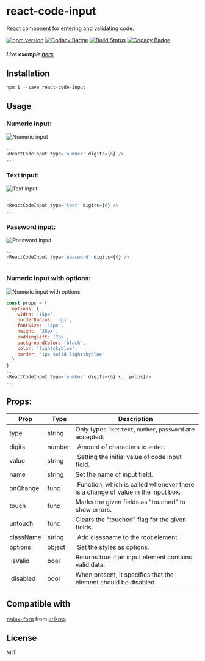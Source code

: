# react-code-input
React component for entering and validating code.

[![npm version](https://badge.fury.io/js/react-code-input.svg)](https://badge.fury.io/js/react-code-input) [![Codacy Badge](https://api.codacy.com/project/badge/Grade/970fd2a1775740aa82eecad7cb407395)](https://www.codacy.com/app/konstantin_2/react-code-input?utm_source=github.com&amp;utm_medium=referral&amp;utm_content=40818419/react-code-input&amp;utm_campaign=Badge_Grade) [![Build Status](https://travis-ci.org/40818419/react-code-input.svg?branch=master)](https://travis-ci.org/40818419/react-code-input) [![Codacy Badge](https://api.codacy.com/project/badge/Coverage/970fd2a1775740aa82eecad7cb407395)](https://www.codacy.com/app/konstantin_2/react-code-input?utm_source=github.com&utm_medium=referral&utm_content=40818419/react-code-input&utm_campaign=Badge_Coverage)

##### Live example [here](https://40818419.github.io/react-code-input)

## Installation

`npm i --save react-code-input`

## Usage

### Numeric input:
![Numeric input](https://cloud.githubusercontent.com/assets/2235499/21593670/eafea336-d119-11e6-9d4b-738141f24b44.png)
```js
...
<ReactCodeInput type='number' digits={6} />
...
```

### Text input:
![Text input](https://cloud.githubusercontent.com/assets/2235499/21593708/61cebee2-d11a-11e6-9b8d-e99dbeeec23b.png)
```js
...
<ReactCodeInput type='text' digits={6} />
...
```
### Password input:
![Password input](https://cloud.githubusercontent.com/assets/2235499/21593710/65ed7252-d11a-11e6-995f-f0127af5bd9f.png)
```js
...
<ReactCodeInput type='password' digits={6} />
...
```
### Numeric input with options:
![Numeric input with options](https://cloud.githubusercontent.com/assets/2235499/21593674/f3bb887c-d119-11e6-8b3f-ba478a0f4692.png)
```js
const props = {
  options: {
    width: '15px',
    borderRadius: '3px',
    fontSize: '14px',
    height: '26px',
    paddingLeft: '7px',
    backgroundColor: 'black',
    color: 'lightskyblue',
    border: '1px solid lightskyblue'
  }
}
...
<ReactCodeInput type='number' digits={6} {...props}/>
...
```
## Props:

| Prop | Type | Description |
|---|---|---|
| type | string |Only types like: `text`, `number`, `password` are accepted.|
| digits | number | Amount of characters to enter. |
| value | string | Setting the initial value of code input field. |
| name | string | Set the name of input field. |
| onChange | func | Function, which is called whenever there is a change of value in the input box. |
| touch | func | Marks the given fields as "touched" to show errors. |
| untouch | func | Clears the "touched" flag for the given fields. |
| className | string | Add classname to the root element. |
| options | object | Set the styles as options. |
| isValid | bool | Returns true if an input element contains valid data. |
| disabled | bool | When present, it specifies that the element should be disabled |

## Compatible with
[`redux-form`](https://github.com/erikras/redux-form) from [erikras](https://github.com/erikras)

## License
MIT
